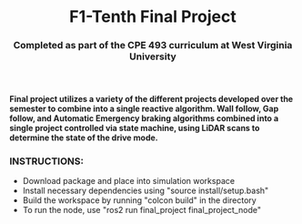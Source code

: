 <header>
<h1>F1-Tenth Final Project</h1>
<h3>Completed as part of the CPE 493 curriculum at West Virginia University</h3>
</header>

<p>
  <h4>Final project utilizes a variety of the different projects developed over the semester to combine into a single reactive algorithm. Wall follow, Gap follow, and Automatic Emergency braking
      algorithms combined into a single project controlled via state machine, using LiDAR scans to determine the state of the drive mode.
  </h4>  
  <h3>
    INSTRUCTIONS:
  </h3>
  <ul>
    <li>Download package and place into simulation workspace</li>
    <li>Install necessary dependencies using "source install/setup.bash"</li>
    <li>Build the workspace by running "colcon build" in the directory</li>
    <li>To run the node, use "ros2 run final_project final_project_node"</li>
  </ul>
</p>
